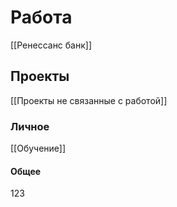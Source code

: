 
# Работа
[[Ренессанс банк]]
## Проекты
[[Проекты не связанные с работой]]
### Личное
[[Обучение]]
#### Общее
123

